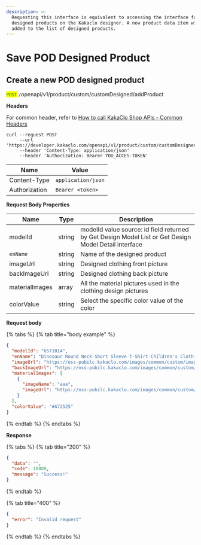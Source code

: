 ```yaml
---
description: >-
  Requesting this interface is equivalent to accessing the interface for saving
  designed products on the Kakaclo designer. A new product data item will be
  added to the list of designed products.
---
```


# Save POD Designed Product



## Create a new POD designed product

<mark style="color:green;">`POST`</mark> `/`openapi/v1/product/custom/customDesigned/addProduct

**Headers**

For common header, refer to [How to call KakaClo Shop APIs - Common Headers](https://docs.kakaclo.com/kuai-su-kai-shi)

```
curl --request POST
     --url 'https://developer.kakaclo.com/openapi/v1/product/custom/customDesigned/addProduct'
     --header 'Content-Type: application/json'
     --header 'Authorization: Bearer YOU_ACCES-TOKEN'
```

| Name          | Value              |
| ------------- | ------------------ |
| Content-Type  | `application/json` |
| Authorization | `Bearer <token>`   |

**Request Body Properties**

| Name           | Type   | Description                                                                                           |
| -------------- | ------ | ----------------------------------------------------------------------------------------------------- |
| modelId        | string | modelId value source: id field returned by Get Design Model List or Get Design Model Detail interface |
| `enName`       | string | Name of the designed product                                                                          |
| imageUrl       | string | Designed clothing front picture                                                                       |
| backImageUrl   | string | Designed clothing back picture                                                                        |
| materialImages | array  | All the material pictures used in the clothing design pictures                                        |
| colorValue     | string | Select the specific color value of the color                                                          |

**Request body**

{% tabs %}
{% tab title="body example" %}
```json
{
  "modelId": "6571014",
  "enName": "Dinosaur Round Neck Short Sleeve T-Shirt-Children's Clothing",
  "imageUrl": "https://oss-pubilc.kakaclo.com/images/common/custom/images/20240325/1f74a546-96ce-4940-86d2-b345f4897ad0.png",
  "backImageUrl": "https://oss-pubilc.kakaclo.com/images/common/custom/images/20240325/5baf5db0-4e6a-41e9-9c79-df2ec2bc758e.png",
  "materialImages": [
    {
      "imageName": "aaa",
      "imageUrl": "https://oss-pubilc.kakaclo.com/images/common/custom/images/20240325/5baf5db0-4e6a-41e9-9c79-df2ec2bc758e.png"
    }
  ],
  "colorValue": "#A72525"
}
```
{% endtab %}
{% endtabs %}

**Response**

{% tabs %}
{% tab title="200" %}
```json
{
  "data": "",
  "code": 10000,
  "message": "Success!"
}
```
{% endtab %}

{% tab title="400" %}
```json
{
  "error": "Invalid request"
}
```
{% endtab %}
{% endtabs %}
